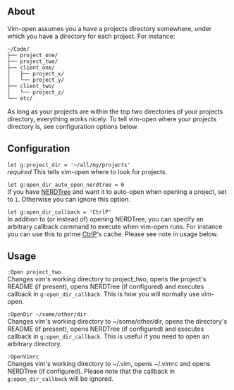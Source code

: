 ## About

Vim-open assumes you a have a projects directory somewhere, under which you have a directory for each project. For instance:

    ~/Code/
    ├── project_one/
    ├── project_two/
    ├── client_one/
    │   ├── project_x/
    │   └── project_y/
    ├── client_two/
    │   └── project_z/
    └── etc/

As long as your projects are within the top two directories of your projects directory, everything works nicely. To tell vim-open where your projects directory is, see configuration options below.


## Configuration

`let g:project_dir = '~/all/my/projects'`<br />*required* This tells vim-open where to look for projects.

`let g:open_dir_auto_open_nerdtree = 0`<br />If you have [NERDTree](http://www.vim.org/scripts/script.php?script_id=1658) and want it to auto-open when opening a project, set to `1`. Otherwise you can ignore this option.

`let g:open_dir_callback = 'CtrlP'`<br />In addition to (or instead of) opening NERDTree, you can specify an arbitrary callback command to execute when vim-open runs. For instance you can use this to prime [CtrlP](http://kien.github.com/ctrlp.vim/)'s cache. Please see note in usage below.


## Usage

`:Open project_two`<br />Changes vim's working directory to project\_two, opens the project's README (if present), opens NERDTree (if configured) and executes callback in `g:open_dir_callback`. This is how you will normally use vim-open.

`:OpenDir ~/some/other/dir`<br />Changes vim's working directory to ~/some/other/dir, opens the directory's README (if present), opens NERDTree (if configured) and executes callback in `g:open_dir_callback`. This is useful if you need to open an arbitrary directory.

`:OpenVimrc`<br />Changes vim's working directory to ~/.vim, opens ~/.vimrc and opens NERDTree (if configured). Please note that the callback in `g:open_dir_callback` will be ignored.
